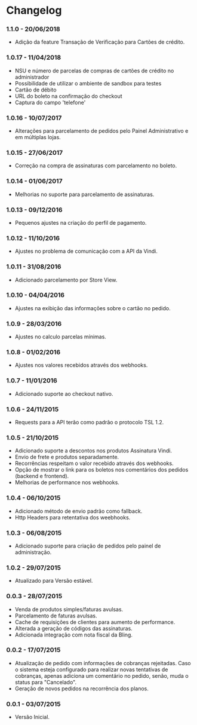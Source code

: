 # Changelog
### 1.1.0 - 20/06/2018
- Adição da feature Transação de Verificação para Cartões de crédito.

### 1.0.17 - 11/04/2018
- NSU e número de parcelas de compras de cartões de crédito no administrador
- Possibilidade de utilizar o ambiente de sandbox para testes
- Cartão de débito
- URL do boleto na confirmação do checkout
- Captura do campo 'telefone'

### 1.0.16 - 10/07/2017
- Alterações para parcelamento de pedidos pelo Painel Administrativo e em múltiplas lojas.

### 1.0.15 - 27/06/2017
- Correção na compra de assinaturas com parcelamento no boleto.

### 1.0.14 - 01/06/2017
- Melhorias no suporte para parcelamento de assinaturas.

### 1.0.13 - 09/12/2016
- Pequenos ajustes na criação do perfil de pagamento.

### 1.0.12 - 11/10/2016
- Ajustes no problema de comunicação com a API da Vindi.

### 1.0.11 - 31/08/2016
- Adicionado parcelamento por Store View.

### 1.0.10 - 04/04/2016
- Ajustes na exibição das informações sobre o cartão no pedido.

### 1.0.9 - 28/03/2016
- Ajustes no calculo parcelas mínimas.

### 1.0.8 - 01/02/2016
- Ajustes nos valores recebidos através dos webhooks.

### 1.0.7 - 11/01/2016
- Adicionado suporte ao checkout nativo.

### 1.0.6 - 24/11/2015
- Requests para a API terão como padrão o protocolo TSL 1.2.

### 1.0.5 - 21/10/2015
- Adicionado suporte a descontos nos produtos Assinatura Vindi.
- Envio de frete e produtos separadamente.
- Recorrências respeitam o valor recebido através dos webhooks.
- Opção de mostrar o link para os boletos nos comentários dos pedidos (backend e frontend).
- Melhorias de performance nos webhooks.

### 1.0.4 - 06/10/2015
- Adicionado método de envio padrão como fallback.
- Http Headers para retentativa dos weebhooks.

### 1.0.3 - 06/08/2015
- Adicionado suporte para criação de pedidos pelo painel de administração.

### 1.0.2 - 29/07/2015
- Atualizado para Versão estável.

### 0.0.3 - 28/07/2015
- Venda de produtos simples/faturas avulsas.
- Parcelamento de faturas avulsas.
- Cache de requisições de clientes para aumento de performance.
- Alterada a geração de códigos das assinaturas.
- Adicionada integração com nota fiscal da Bling.

### 0.0.2 - 17/07/2015
- Atualização de pedido com informações de cobranças rejeitadas. Caso o sistema esteja configurado para realizar
novas tentativas de cobranças, apenas adiciona um comentário no pedido, senão, muda o status para "Cancelado".
- Geração de novos pedidos na recorrência dos planos.

### 0.0.1 - 03/07/2015
- Versão Inicial.
